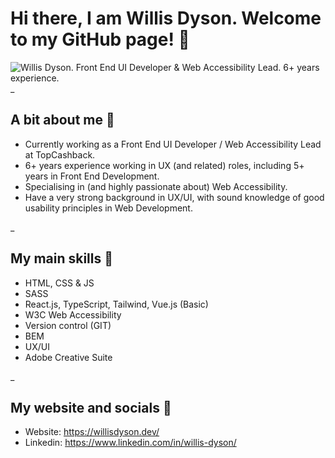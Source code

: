 # Hi there, I am Willis Dyson. Welcome to my GitHub page! 👋

![Willis Dyson. Front End UI Developer & Web Accessibility Lead. 6+ years experience.]([http://url/to/img.png](https://willisdyson.dev/images/github-1.png))
_

## A bit about me 🤔

* Currently working as a Front End UI Developer / Web Accessibility Lead at TopCashback.
* 6+ years experience working in UX (and related) roles, including 5+ years in Front End Development.
* Specialising in (and highly passionate about) Web Accessibility.
* Have a very strong background in UX/UI, with sound knowledge of good usability principles in Web Development.

 _

## My main skills 🧠

* HTML, CSS & JS
* SASS
* React.js, TypeScript, Tailwind, Vue.js (Basic)
* W3C Web Accessibility
* Version control (GIT)
* BEM
* UX/UI
* Adobe Creative Suite
 
_

## My website and socials 💬

* Website: https://willisdyson.dev/
* Linkedin: https://www.linkedin.com/in/willis-dyson/
